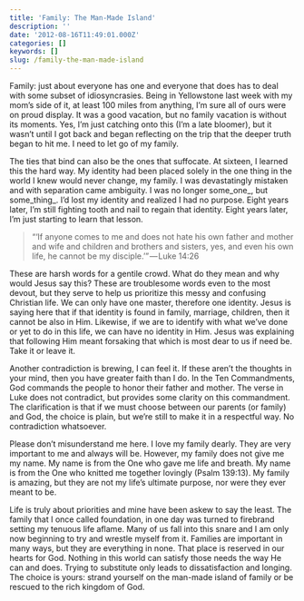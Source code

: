 ```yaml
---
title: 'Family: The Man-Made Island'
description: ''
date: '2012-08-16T11:49:01.000Z'
categories: []
keywords: []
slug: /family-the-man-made-island
---
```


Family: just about everyone has one and everyone that does has to deal with some subset of idiosyncrasies. Being in Yellowstone last week with my mom’s side of it, at least 100 miles from anything, I’m sure all of ours were on proud display. It was a good vacation, but no family vacation is without its moments. Yes, I’m just catching onto this (I’m a late bloomer), but it wasn’t until I got back and began reflecting on the trip that the deeper truth began to hit me. I need to let go of my family.

The ties that bind can also be the ones that suffocate. At sixteen, I learned this the hard way. My identity had been placed solely in the one thing in the world I knew would never change, my family. I was devastatingly mistaken and with separation came ambiguity. I was no longer some_one_, but some_thing_. I’d lost my identity and realized I had no purpose. Eight years later, I’m still fighting tooth and nail to regain that identity. Eight years later, I’m just starting to learn that lesson.

> “‘If anyone comes to me and does not hate his own father and mother and wife and children and brothers and sisters, yes, and even his own life, he cannot be my disciple.’” — Luke 14:26

These are harsh words for a gentile crowd. What do they mean and why would Jesus say this? These are troublesome words even to the most devout, but they serve to help us prioritize this messy and confusing Christian life. We can only have one master, therefore one identity. Jesus is saying here that if that identity is found in family, marriage, children, then it cannot be also in Him. Likewise, if we are to identify with what we’ve done or yet to do in this life, we can have no identity in Him. Jesus was explaining that following Him meant forsaking that which is most dear to us if need be. Take it or leave it.

Another contradiction is brewing, I can feel it. If these aren’t the thoughts in your mind, then you have greater faith than I do. In the Ten Commandments, God commands the people to honor their father and mother. The verse in Luke does not contradict, but provides some clarity on this commandment. The clarification is that if we must choose between our parents (or family) and God, the choice is plain, but we’re still to make it in a respectful way. No contradiction whatsoever.

Please don’t misunderstand me here. I love my family dearly. They are very important to me and always will be. However, my family does not give me my name. My name is from the One who gave me life and breath. My name is from the One who knitted me together lovingly (Psalm 139:13). My family is amazing, but they are not my life’s ultimate purpose, nor were they ever meant to be.

Life is truly about priorities and mine have been askew to say the least. The family that I once called foundation, in one day was turned to firebrand setting my tenuous life aflame. Many of us fall into this snare and I am only now beginning to try and wrestle myself from it. Families are important in many ways, but they are everything in none. That place is reserved in our hearts for God. Nothing in this world can satisfy those needs the way He can and does. Trying to substitute only leads to dissatisfaction and longing. The choice is yours: strand yourself on the man-made island of family or be rescued to the rich kingdom of God.
